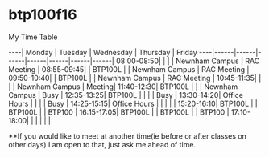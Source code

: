 # btp100f16

My Time Table

----| Monday | Tuesday | Wednesday | Thursday | Friday
----|------|------|------|------|------|------|------|
08:00-08:50|  |  | | Newnham Campus | RAC Meeting |
08:55-09:45| | BTP100L | | Newnham Campus | RAC Meeting |
09:50-10:40| | BTP100L | | Newnham Campus | RAC Meeting |
10:45-11:35| | | | Newnham Campus | Meeting|
11:40-12:30| BTP100L | | | Newnham Campus | Busy |
12:35-13:25| BTP100L | | | | Busy |
13:30-14:20| Office Hours | | | | Busy | 
14:25-15:15| Office Hours | | | | |
15:20-16:10| BTP100L | | BTP100L | | BTP100 |
16:15-17:05| BTP100L | | BTP100L | | BTP100 |
17:10-18:00| | | | | |


**If you would like to meet at another time(ie before or after classes on other days) I am open to that, just ask me ahead of time.
